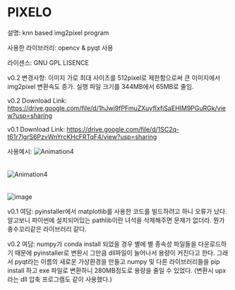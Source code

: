 # PIXELO


설명: knn based img2pixel program

사용한 라이브러리: opencv & pyqt 사용

라이센스: GNU GPL LISENCE

v0.2 변경사항: 이미지 가로 최대 사이즈를 512pixel로 제한함으로써 큰 이미지에서 img2pixel 변환속도 증가.
               실행 파일 크기를 344MB에서 65MB로 줄임.

v0.2 Download Link: https://drive.google.com/file/d/1hJwj9fPFmuZXuyfIxfjSaEHIM9PGuRGk/view?usp=sharing

v0.1 Download Link: https://drive.google.com/file/d/1SC2q-t61r7lgrS6PzvWnYrcKHcFRTqF4/view?usp=sharing


사용예시:
![Animation4](https://user-images.githubusercontent.com/60418809/133888856-0dcbb1a0-d003-4680-b440-4b9338b66d0a.gif)
</br>
</br>
</br>
![Animation4](https://user-images.githubusercontent.com/60418809/133888864-77a1c324-0e2f-45f5-9f52-bd0ea1fe02d7.gif)
</br>
</br>
</br>
![image](https://user-images.githubusercontent.com/60418809/133888661-d4bda5e6-cc8d-4663-b5b0-e1d18836b363.png)

v0.1 여담: pyinstaller에서 matplotlib를 사용한 코드를 빌드하려고 하니 오류가 났다. 알고보니 파이썬에 설치되어있는 pathlib이란 녀석을 삭제해주면 문제가 없더라. 뭔가 충수꼬리같은 라이브러리 같다.

v0.2 여담: numpy가 conda install 되었을 경우 별에 별 종속성 파일들을 다운로드하기 때문에 pyinstaller로 변환시 그만큼 dll파일이 늘어나서 용량이 커진다고 한다. 그래서 pyqt라는 이름의 새로운 가상환경을 만들고 numpy 및 다른 라이브러리들을 pip install 하고 exe 파일로 변환하니 280MB정도로 용량을 줄일 수 있었다. (변환시  upx라는 dll 압축 프로그램도 같이 사용했다.)
